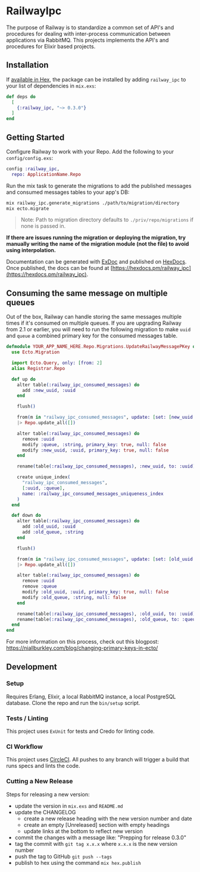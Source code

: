# RailwayIpc

The purpose of Railway is to standardize a common set of API's and procedures for dealing with inter-process communication between applications via RabbitMQ. This projects implements the API's and procedures for Elixir based projects.

## Installation

If [available in Hex](https://hex.pm/docs/publish), the package can be installed by adding `railway_ipc` to your list of dependencies in `mix.exs`:

```elixir
def deps do
  [
    {:railway_ipc, "~> 0.3.0"}
  ]
end
```

## Getting Started

Configure Railway to work with your Repo. Add the following to your `config/config.exs`:

```elixir
config :railway_ipc,
  repo: ApplicationName.Repo
```

Run the mix task to generate the migrations to add the published messages and consumed messages tables to your app's DB:

```bash
mix railway_ipc.generate_migrations ./path/to/migration/directory
mix ecto.migrate
```

> Note: Path to migration directory defaults to `./priv/repo/migrations` if none is passed in.

**If there are issues running the migration or deploying the migration, try manually writing the name of the migration module (not the file) to avoid using interpolation.**

Documentation can be generated with [ExDoc](https://github.com/elixir-lang/ex_doc) and published on [HexDocs](https://hexdocs.pm).
Once published, the docs can be found at [https://hexdocs.pm/railway_ipc](https://hexdocs.pm/railway_ipc).

## Consuming the same message on multiple queues

Out of the box, Railway can handle storing the same messages multiple times if it's consumed on multiple queues. If you are upgrading Railway from 2.1 or earlier, you will need to run the following migration to make `uuid` and `queue` a combined primary key for the consumed messages table.

```elixir
defmodule YOUR_APP_NAME_HERE.Repo.Migrations.UpdateRailwayMessagePKey do
  use Ecto.Migration

  import Ecto.Query, only: [from: 2]
  alias Registrar.Repo

  def up do
    alter table(:railway_ipc_consumed_messages) do
      add :new_uuid, :uuid
    end

    flush()

    from(m in "railway_ipc_consumed_messages", update: [set: [new_uuid: m.uuid]])
    |> Repo.update_all([])

    alter table(:railway_ipc_consumed_messages) do
      remove :uuid
      modify :queue, :string, primary_key: true, null: false
      modify :new_uuid, :uuid, primary_key: true, null: false
    end

    rename(table(:railway_ipc_consumed_messages), :new_uuid, to: :uuid)

    create unique_index(
      "railway_ipc_consumed_messages",
      [:uuid, :queue],
      name: :railway_ipc_consumed_messages_uniqueness_index
    )
  end

  def down do
    alter table(:railway_ipc_consumed_messages) do
      add :old_uuid, :uuid
      add :old_queue, :string
    end

    flush()

    from(m in "railway_ipc_consumed_messages", update: [set: [old_uuid: m.uuid, old_queue: m.queue]])
    |> Repo.update_all([])

    alter table(:railway_ipc_consumed_messages) do
      remove :uuid
      remove :queue
      modify :old_uuid, :uuid, primary_key: true, null: false
      modify :old_queue, :string, null: false
    end

    rename(table(:railway_ipc_consumed_messages), :old_uuid, to: :uuid)
    rename(table(:railway_ipc_consumed_messages), :old_queue, to: :queue)
  end
end
```

For more information on this process, check out this blogpost: https://niallburkley.com/blog/changing-primary-keys-in-ecto/

## Development
### Setup
Requires Erlang, Elixir, a local RabbitMQ instance, a local PostgreSQL database. Clone the repo and run the `bin/setup` script.

### Tests / Linting
This project uses `ExUnit` for tests and Credo for linting code.

### CI Workflow
This project uses [CircleCI](https://app.circleci.com/pipelines/github/learn-co/railway_ipc). All pushes to any branch will trigger a build that runs specs and lints the code.

### Cutting a New Release
Steps for releasing a new version:

* update the version in `mix.exs` and `README.md`
* update the CHANGELOG
  - create a new release heading with the new version number and date
  - create an empty [Unreleased] section with empty headings
  - update links at the bottom to reflect new version
* commit the changes with a message like: "Prepping for release 0.3.0"
* tag the commit with `git tag x.x.x` where `x.x.x` is the new version number
* push the tag to GitHub `git push --tags`
* publish to hex using the command `mix hex.publish`
